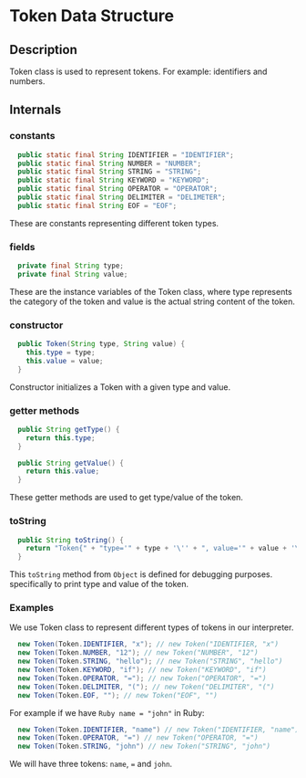 # Token Data Structure

## Description
Token class is used to represent tokens. For example: identifiers and numbers.

## Internals

### constants
```Java
  public static final String IDENTIFIER = "IDENTIFIER";
  public static final String NUMBER = "NUMBER";
  public static final String STRING = "STRING";
  public static final String KEYWORD = "KEYWORD";
  public static final String OPERATOR = "OPERATOR";
  public static final String DELIMITER = "DELIMETER";
  public static final String EOF = "EOF";
```
These are constants representing different token types.

### fields
```Java
  private final String type;
  private final String value;
```
These are the instance variables of the Token class, where type represents the category of the token and value is the actual string content of the token.

### constructor
```Java
  public Token(String type, String value) {
    this.type = type;
    this.value = value;
  }
```
Constructor initializes a Token with a given type and value.

### getter methods
```Java
  public String getType() {
    return this.type;
  }

  public String getValue() {
    return this.value;
  }
```
These getter methods are used to get type/value of the token.

### toString
```Java
  public String toString() {
    return "Token{" + "type='" + type + '\'' + ", value='" + value + '\'' + '}';
  }
```
This `toString` method from `Object` is defined for debugging purposes. specifically to print type and value of the token.

### Examples
We use Token class to represent different types of tokens in our interpreter.  

```Java
  new Token(Token.IDENTIFIER, "x"); // new Token("IDENTIFIER, "x")
  new Token(Token.NUMBER, "12"); // new Token("NUMBER", "12")
  new Token(Token.STRING, "hello"); // new Token("STRING", "hello")
  new Token(Token.KEYWORD, "if"); // new Token("KEYWORD", "if")
  new Token(Token.OPERATOR, "="); // new Token("OPERATOR", "=")
  new Token(Token.DELIMITER, "("); // new Token("DELIMITER", "(")
  new Token(Token.EOF, ""); // new Token("EOF", "")
```

For example if we have ```Ruby name = "john"``` in Ruby:
```Java
  new Token(Token.IDENTIFIER, "name") // new Token("IDENTIFIER, "name")
  new Token(Token.OPERATOR, "=") // new Token("OPERATOR, "=")
  new Token(Token.STRING, "john") // new Token("STRING", "john")
```
We will have three tokens: `name`, `=` and `john`.
